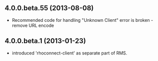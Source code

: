 ## 4.0.0.beta.55 (2013-08-08)
*  Recommended code for handling "Unknown Client" error is broken - remove URL encode

## 4.0.0.beta.1 (2013-01-23)
* introduced 'rhoconnect-client' as separate part of RMS.